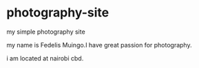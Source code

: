 # photography-site
my simple photography site

my name is Fedelis Muingo.I have great passion for photography.

i am located at nairobi cbd.
